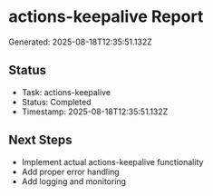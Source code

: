 # actions-keepalive Report

Generated: 2025-08-18T12:35:51.132Z

## Status
- Task: actions-keepalive
- Status: Completed
- Timestamp: 2025-08-18T12:35:51.132Z

## Next Steps
- Implement actual actions-keepalive functionality
- Add proper error handling
- Add logging and monitoring
